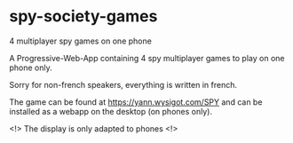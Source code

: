 # spy-society-games
 4 multiplayer spy games on one phone

 A Progressive-Web-App containing 4 spy multiplayer games to play on one phone only.
 
 Sorry for non-french speakers, everything is written in french.
 
 The game can be found at https://yann.wysigot.com/SPY and can be installed as a webapp on the desktop (on phones only).
 
 <!> The display is only adapted to phones <!>

